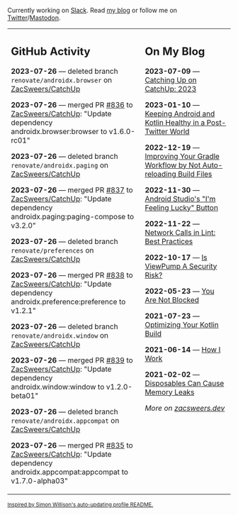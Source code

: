 Currently working on [Slack](https://slack.com/). Read [my blog](https://zacsweers.dev/) or follow me on [Twitter](https://twitter.com/ZacSweers)/[Mastodon](https://hachyderm.io/@ZacSweers).

<table><tr><td valign="top" width="60%">

## GitHub Activity
<!-- githubActivity starts -->
**2023-07-26** — deleted branch `renovate/androidx.browser` on [ZacSweers/CatchUp](https://github.com/ZacSweers/CatchUp)

**2023-07-26** — merged PR [#836](https://github.com/ZacSweers/CatchUp/pull/836) to [ZacSweers/CatchUp](https://github.com/ZacSweers/CatchUp): "Update dependency androidx.browser:browser to v1.6.0-rc01"

**2023-07-26** — deleted branch `renovate/androidx.paging` on [ZacSweers/CatchUp](https://github.com/ZacSweers/CatchUp)

**2023-07-26** — merged PR [#837](https://github.com/ZacSweers/CatchUp/pull/837) to [ZacSweers/CatchUp](https://github.com/ZacSweers/CatchUp): "Update dependency androidx.paging:paging-compose to v3.2.0"

**2023-07-26** — deleted branch `renovate/preferences` on [ZacSweers/CatchUp](https://github.com/ZacSweers/CatchUp)

**2023-07-26** — merged PR [#838](https://github.com/ZacSweers/CatchUp/pull/838) to [ZacSweers/CatchUp](https://github.com/ZacSweers/CatchUp): "Update dependency androidx.preference:preference to v1.2.1"

**2023-07-26** — deleted branch `renovate/androidx.window` on [ZacSweers/CatchUp](https://github.com/ZacSweers/CatchUp)

**2023-07-26** — merged PR [#839](https://github.com/ZacSweers/CatchUp/pull/839) to [ZacSweers/CatchUp](https://github.com/ZacSweers/CatchUp): "Update dependency androidx.window:window to v1.2.0-beta01"

**2023-07-26** — deleted branch `renovate/androidx.appcompat` on [ZacSweers/CatchUp](https://github.com/ZacSweers/CatchUp)

**2023-07-26** — merged PR [#835](https://github.com/ZacSweers/CatchUp/pull/835) to [ZacSweers/CatchUp](https://github.com/ZacSweers/CatchUp): "Update dependency androidx.appcompat:appcompat to v1.7.0-alpha03"
<!-- githubActivity ends -->
</td><td valign="top" width="40%">

## On My Blog
<!-- blog starts -->
**2023-07-09** — [Catching Up on CatchUp: 2023](https://www.zacsweers.dev/catching-up-on-catchup-2023/)

**2023-01-10** — [Keeping Android and Kotlin Healthy in a Post-Twitter World](https://www.zacsweers.dev/keeping-android-healthy/)

**2022-12-19** — [Improving Your Gradle Workflow by Not Auto-reloading Build Files](https://www.zacsweers.dev/improving-your-workflow-by-not-auto-reloading-build-files/)

**2022-11-30** — [Android Studio's "I'm Feeling Lucky" Button](https://www.zacsweers.dev/android-studios-im-feeling-lucky-button/)

**2022-11-22** — [Network Calls in Lint: Best Practices](https://www.zacsweers.dev/network-calls-in-lint-best-practices/)

**2022-10-17** — [Is ViewPump A Security Risk?](https://www.zacsweers.dev/is-viewpump-a-security-risk/)

**2022-05-23** — [You Are Not Blocked](https://www.zacsweers.dev/you-are-not-blocked/)

**2021-07-23** — [Optimizing Your Kotlin Build](https://www.zacsweers.dev/optimizing-your-kotlin-build/)

**2021-06-14** — [How I Work](https://www.zacsweers.dev/how-i-work/)

**2021-02-02** — [Disposables Can Cause Memory Leaks](https://www.zacsweers.dev/disposables-can-cause-memory-leaks/)
<!-- blog ends -->
_More on [zacsweers.dev](https://zacsweers.dev/)_
</td></tr></table>

<sub><a href="https://simonwillison.net/2020/Jul/10/self-updating-profile-readme/">Inspired by Simon Willison's auto-updating profile README.</a></sub>